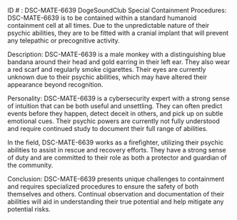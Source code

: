 ID # : DSC-MATE-6639
DogeSoundClub Special Containment Procedures:
DSC-MATE-6639 is to be contained within a standard humanoid containment cell at all times. Due to the unpredictable nature of their psychic abilities, they are to be fitted with a cranial implant that will prevent any telepathic or precognitive activity.

Description:
DSC-MATE-6639 is a male monkey with a distinguishing blue bandana around their head and gold earring in their left ear. They also wear a red scarf and regularly smoke cigarettes. Their eyes are currently unknown due to their psychic abilities, which may have altered their appearance beyond recognition.

Personality:
DSC-MATE-6639 is a cybersecurity expert with a strong sense of intuition that can be both useful and unsettling. They can often predict events before they happen, detect deceit in others, and pick up on subtle emotional cues. Their psychic powers are currently not fully understood and require continued study to document their full range of abilities.

In the field, DSC-MATE-6639 works as a firefighter, utilizing their psychic abilities to assist in rescue and recovery efforts. They have a strong sense of duty and are committed to their role as both a protector and guardian of the community.

Conclusion:
DSC-MATE-6639 presents unique challenges to containment and requires specialized procedures to ensure the safety of both themselves and others. Continual observation and documentation of their abilities will aid in understanding their true potential and help mitigate any potential risks.